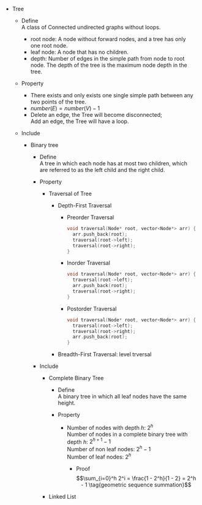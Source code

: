 * Tree
  - Define  
    A class of Connected undirected graphs without loops.

    - root node: A node without forward nodes, and a tree has only one root node.
    - leaf node: A node that has no children.
    - depth: Number of edges in the simple path from node to root node. The depth of the tree is the maximum node depth in the tree.

  - Property
    - There exists and only exists one single simple path between any two points of the tree.
    - $number(E) = number(V) - 1$
    - Delete an edge, the Tree will become disconnected;  
      Add an edge, the Tree will have a loop.

  - Include
    * Binary tree
      - Define  
        A tree in which each node has at most two children, which are referred to as the left child and the right child.

      - Property
        * Traversal of Tree
          - Depth-First Traversal
            - Preorder Traversal
              ```c
              void traversal(Node* root, vector<Node*> arr) {
                arr.push_back(root);
                traversal(root->left);
                traversal(root->right);
              }
              ```

            - Inorder Traversal
              ```c
              void traversal(Node* root, vector<Node*> arr) {
                traversal(root->left);
                arr.push_back(root);
                traversal(root->right);
              }
              ```

            - Postorder Traversal
              ```c
              void traversal(Node* root, vector<Node*> arr) {
                traversal(root->left);
                traversal(root->right);
                arr.push_back(root);
              }
              ```

          - Breadth-First Traversal: level trversal

      - Include
        * Complete Binary Tree
          - Define  
            A binary tree in which all leaf nodes have the same height.

          - Property
            - Number of nodes with depth $h$: $2^h$  
              Number of nodes in a complete binary tree with depth $h$: $2^{h+1} - 1$  
              Number of non leaf nodes: $2^h - 1$  
              Number of leaf nodes: $2^h$  

              - Proof
                $$\sum_{i=0}^h 2^i = \frac{1 - 2^h}{1 - 2} = 2^h - 1  \tag{geometric sequence summation}$$

        * Linked List
